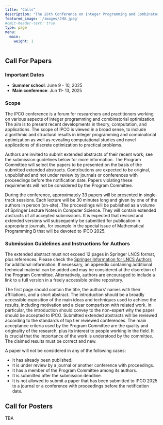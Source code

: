 ```yaml
---
title: "Calls"
description: "The 26th Conference on Integer Programming and Combinatorial Optimization"
featured_image: '/images/JHU.jpeg'
#omit-header-text: true
type: page
menu:
  main:
    weight: 1
---
```


## Call For Papers
### Important Dates
- **Summer school**: June 9 - 10, 2025
- **Main conference**: Jun 11- 13, 2025

### Scope
The IPCO conference is a forum for researchers and practitioners working on various aspects of integer programming and combinatorial optimization. The aim is to present recent developments in theory, computation, and applications. The scope of IPCO is viewed in a broad sense, to include algorithmic and structural results in integer programming and combinatorial optimization as well as revealing computational studies and novel applications of discrete optimization to practical problems.

Authors are invited to submit extended abstracts of their recent work; see the submission guidelines below for more information. The Program Committee will select the papers to be presented on the basis of the submitted extended abstracts. Contributions are expected to be original, unpublished and not under review by journals or conferences with proceedings before the notification date. Papers violating these requirements will not be considered by the Program Committee.

During the conference, approximately 33 papers will be presented in single-track sessions. Each lecture will be 30 minutes long and given by one of the authors in person (on-site). The proceedings will be published as a volume of Springer Lecture Notes in Computer Science. They will contain extended abstracts of all accepted submissions. It is expected that revised and extended versions will subsequently be submitted for publication in appropriate journals, for example in the special issue of Mathematical Programming B that will be devoted to IPCO 2025.

### Submission Guidelines and Instructions for Authors
The extended abstract must not exceed 12 pages in Springer LNCS format, plus references. Please check the [Springer Information for LNCS Authors](https://www.springer.com/gp/computer-science/lncs/conference-proceedings-guidelines) for additional information. If necessary, an appendix containing additional technical material can be added and may be considered at the discretion of the Program Committee. Alternatively, authors are encouraged to include a link to a full version in a freely accessible online repository.

The first page should contain the title, the authors’ names with their affiliations, and a short abstract. The introduction should be a broadly accessible exposition of the main ideas and techniques used to achieve the results, including motivation and a clear comparison with related work. In particular, the introduction should convey to the non-expert why the paper should be accepted to IPCO. Submitted extended abstracts will be reviewed according to the standards of top tier reviewed conferences. The main acceptance criteria used by the Program Committee are the quality and originality of the research, plus its interest to people working in the field. It is crucial that the importance of the work is understood by the committee. The claimed results must be correct and new.

A paper will not be considered in any of the following cases:

- It has already been published.
- It is under review by a journal or another conference with proceedings.
- It has a member of the Program Committee among its authors.
- It is submitted after the submission deadline.
- It is not allowed to submit a paper that has been submitted to IPCO 2025 to a journal or a conference with proceedings before the notification date.

## Call for Posters
TBA
